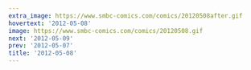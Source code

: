 ```yaml
---
extra_image: https://www.smbc-comics.com/comics/20120508after.gif
hovertext: '2012-05-08'
image: https://www.smbc-comics.com/comics/20120508.gif
next: '2012-05-09'
prev: '2012-05-07'
title: '2012-05-08'
---
```

